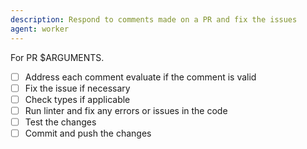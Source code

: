 ```yaml
---
description: Respond to comments made on a PR and fix the issues
agent: worker
---
```


For PR $ARGUMENTS.

- [ ] Address each comment evaluate if the comment is valid
- [ ] Fix the issue if necessary
- [ ] Check types if applicable
- [ ] Run linter and fix any errors or issues in the code
- [ ] Test the changes
- [ ] Commit and push the changes

